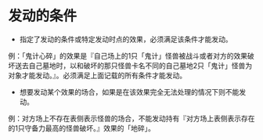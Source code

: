 # 发动的条件

* 指定了发动的条件或特定发动时点的效果，必须满足该条件才能发动。

例：「鬼计心碎」的效果是『自己场上的1只「鬼计」怪兽被战斗或者对方的效果破坏送去自己墓地时，以和破坏的那只怪兽卡名不同的自己墓地2只「鬼计」怪兽为对象才能发动。』。必须满足上面记载的所有条件才能发动。

* 想要发动某个效果的场合，如果是在该效果完全无法处理的情况下则不能发动。

例：对方场上不存在表侧表示怪兽的场合，不能发动持有『对方场上表侧表示存在的1只守备力最高的怪兽破坏。』效果的「地碎」。

